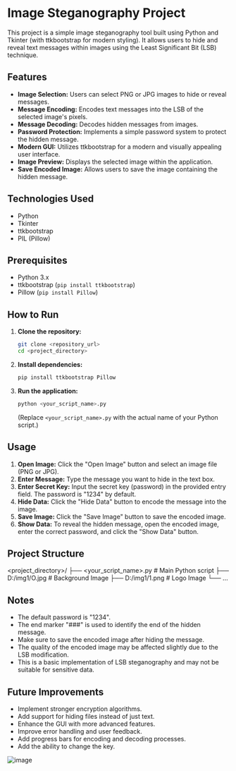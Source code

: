 # Image Steganography Project

This project is a simple image steganography tool built using Python and Tkinter (with ttkbootstrap for modern styling). It allows users to hide and reveal text messages within images using the Least Significant Bit (LSB) technique.

## Features

-   **Image Selection:** Users can select PNG or JPG images to hide or reveal messages.
-   **Message Encoding:** Encodes text messages into the LSB of the selected image's pixels.
-   **Message Decoding:** Decodes hidden messages from images.
-   **Password Protection:** Implements a simple password system to protect the hidden message.
-   **Modern GUI:** Utilizes ttkbootstrap for a modern and visually appealing user interface.
-   **Image Preview:** Displays the selected image within the application.
-   **Save Encoded Image:** Allows users to save the image containing the hidden message.

## Technologies Used

-   Python
-   Tkinter
-   ttkbootstrap
-   PIL (Pillow)

## Prerequisites

-   Python 3.x
-   ttkbootstrap (`pip install ttkbootstrap`)
-   Pillow (`pip install Pillow`)

## How to Run

1.  **Clone the repository:**
    ```bash
    git clone <repository_url>
    cd <project_directory>
    ```

2.  **Install dependencies:**
    ```bash
    pip install ttkbootstrap Pillow
    ```

3.  **Run the application:**
    ```bash
    python <your_script_name>.py
    ```
    (Replace `<your_script_name>.py` with the actual name of your Python script.)

## Usage

1.  **Open Image:** Click the "Open Image" button and select an image file (PNG or JPG).
2.  **Enter Message:** Type the message you want to hide in the text box.
3.  **Enter Secret Key:** Input the secret key (password) in the provided entry field. The password is "1234" by default.
4.  **Hide Data:** Click the "Hide Data" button to encode the message into the image.
5.  **Save Image:** Click the "Save Image" button to save the encoded image.
6.  **Show Data:** To reveal the hidden message, open the encoded image, enter the correct password, and click the "Show Data" button.

## Project Structure
<project_directory>/
├── <your_script_name>.py     # Main Python script
├── D:/img1/O.jpg               # Background Image
├── D:/img1/1.png               # Logo Image
└── ...


## Notes

-   The default password is "1234".
-   The end marker "###" is used to identify the end of the hidden message.
-   Make sure to save the encoded image after hiding the message.
-   The quality of the encoded image may be affected slightly due to the LSB modification.
-   This is a basic implementation of LSB steganography and may not be suitable for sensitive data.

## Future Improvements

-   Implement stronger encryption algorithms.
-   Add support for hiding files instead of just text.
-   Enhance the GUI with more advanced features.
-   Improve error handling and user feedback.
-   Add progress bars for encoding and decoding processes.
-   Add the ability to change the key.


![image](https://github.com/user-attachments/assets/e045aeb2-8747-45a8-9740-f02321378076)

